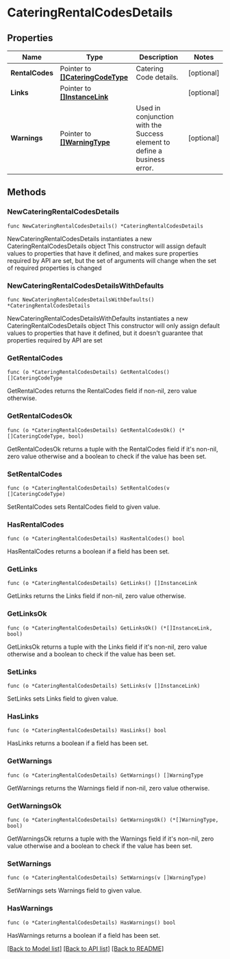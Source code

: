 # CateringRentalCodesDetails

## Properties

Name | Type | Description | Notes
------------ | ------------- | ------------- | -------------
**RentalCodes** | Pointer to [**[]CateringCodeType**](CateringCodeType.md) | Catering Code details. | [optional] 
**Links** | Pointer to [**[]InstanceLink**](InstanceLink.md) |  | [optional] 
**Warnings** | Pointer to [**[]WarningType**](WarningType.md) | Used in conjunction with the Success element to define a business error. | [optional] 

## Methods

### NewCateringRentalCodesDetails

`func NewCateringRentalCodesDetails() *CateringRentalCodesDetails`

NewCateringRentalCodesDetails instantiates a new CateringRentalCodesDetails object
This constructor will assign default values to properties that have it defined,
and makes sure properties required by API are set, but the set of arguments
will change when the set of required properties is changed

### NewCateringRentalCodesDetailsWithDefaults

`func NewCateringRentalCodesDetailsWithDefaults() *CateringRentalCodesDetails`

NewCateringRentalCodesDetailsWithDefaults instantiates a new CateringRentalCodesDetails object
This constructor will only assign default values to properties that have it defined,
but it doesn't guarantee that properties required by API are set

### GetRentalCodes

`func (o *CateringRentalCodesDetails) GetRentalCodes() []CateringCodeType`

GetRentalCodes returns the RentalCodes field if non-nil, zero value otherwise.

### GetRentalCodesOk

`func (o *CateringRentalCodesDetails) GetRentalCodesOk() (*[]CateringCodeType, bool)`

GetRentalCodesOk returns a tuple with the RentalCodes field if it's non-nil, zero value otherwise
and a boolean to check if the value has been set.

### SetRentalCodes

`func (o *CateringRentalCodesDetails) SetRentalCodes(v []CateringCodeType)`

SetRentalCodes sets RentalCodes field to given value.

### HasRentalCodes

`func (o *CateringRentalCodesDetails) HasRentalCodes() bool`

HasRentalCodes returns a boolean if a field has been set.

### GetLinks

`func (o *CateringRentalCodesDetails) GetLinks() []InstanceLink`

GetLinks returns the Links field if non-nil, zero value otherwise.

### GetLinksOk

`func (o *CateringRentalCodesDetails) GetLinksOk() (*[]InstanceLink, bool)`

GetLinksOk returns a tuple with the Links field if it's non-nil, zero value otherwise
and a boolean to check if the value has been set.

### SetLinks

`func (o *CateringRentalCodesDetails) SetLinks(v []InstanceLink)`

SetLinks sets Links field to given value.

### HasLinks

`func (o *CateringRentalCodesDetails) HasLinks() bool`

HasLinks returns a boolean if a field has been set.

### GetWarnings

`func (o *CateringRentalCodesDetails) GetWarnings() []WarningType`

GetWarnings returns the Warnings field if non-nil, zero value otherwise.

### GetWarningsOk

`func (o *CateringRentalCodesDetails) GetWarningsOk() (*[]WarningType, bool)`

GetWarningsOk returns a tuple with the Warnings field if it's non-nil, zero value otherwise
and a boolean to check if the value has been set.

### SetWarnings

`func (o *CateringRentalCodesDetails) SetWarnings(v []WarningType)`

SetWarnings sets Warnings field to given value.

### HasWarnings

`func (o *CateringRentalCodesDetails) HasWarnings() bool`

HasWarnings returns a boolean if a field has been set.


[[Back to Model list]](../README.md#documentation-for-models) [[Back to API list]](../README.md#documentation-for-api-endpoints) [[Back to README]](../README.md)


